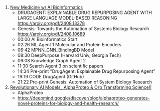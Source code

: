 1. [New Medicine w/ AI BioInformatics](https://youtu.be/l_OtimRlVAQ)
    - DRUGAGENT: EXPLAINABLE DRUG REPURPOSING AGENT WITH LARGE LANGUAGE MODEL-BASED REASONING https://arxiv.org/pdf/2408.13378
    - Genesis: Towards the Automation of Systems Biology Research https://arxiv.org/pdf/2408.10689
    - 00:00 AI Bioinformatics Start
    - 02:26 ML Agent 1 Molecular and Protein Encoders
    - 06:42 MPNN_CNN_BindingBD Model 
    - 08:30 DeepPurpose (Harvard Univ, Georgia Tech)
    - 09:08 Knowledge Graph Agent 2 
    - 11:30 Search Agent 3 on scientific papers
    - 14:34 Pre-print "DrugAgent: Explainable Drug Repurposing Agent" 
    - 19:19 CODE DrugAgent (GitHub)
    - 21:22 Pre-print Genesis: Automation of System Biology Research
2. [Revolutionary AI Models_ AlphaProteo & Orb Transforming Science!|](https://youtu.be/-sKr0GAO_20)
    - AlphaProteo
    - https://deepmind.google/discover/blog/alphaproteo-generates-novel-proteins-for-biology-and-health-research/